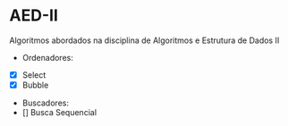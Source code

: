 # AED-II
Algoritmos abordados na disciplina de Algoritmos e Estrutura de Dados II
- Ordenadores:
- [X] Select
- [X] Bubble
- Buscadores:
- [] Busca Sequencial
